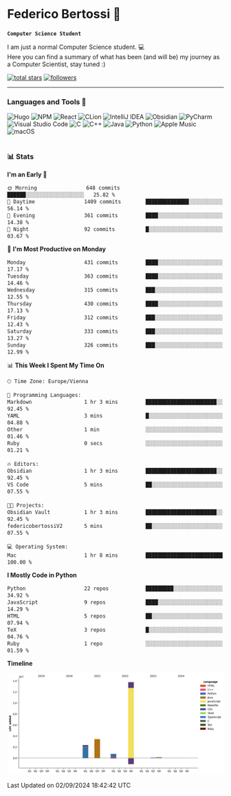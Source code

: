 # Federico Bertossi 🚀

**`Computer Science Student`**

[//]: # (Thanks to @ForrestKnight for the inspiration.)

<!-- TODO: Insert a banner image -->

I am just a normal Computer Science student. 💻 </br>
Here you can find a summary of what has been (and will be) my journey as a Computer Scientist, stay tuned :)

   <p>
      <a href="https://github.com/mrBymax?tab=repositories&sort=stargazers">
         <img alt="total stars" title="Total stars on GitHub" src="https://custom-icon-badges.demolab.com/github/stars/mrBymax?color=55960c&style=for-the-badge&labelColor=488207&logo=star"/></a>
<a href="https://github.com/mrBymax?tab=followers">
         <img alt="followers" title="Follow me on Github" src="https://custom-icon-badges.demolab.com/github/followers/mrBymax?color=236ad3&labelColor=1155ba&style=for-the-badge&logo=person-add&label=Follow&logoColor=white"/></a>
   </p>

---

<!-- TODO: Insert a GIF -->
### Languages and Tools 🧰

<!-- TODO: Change it with shields -->
![Hugo](https://img.shields.io/badge/Hugo-black.svg?style=for-the-badge&logo=Hugo)
![NPM](https://img.shields.io/badge/NPM-%23CB3837.svg?style=for-the-badge&logo=npm&logoColor=white)
![React](https://img.shields.io/badge/react-%2320232a.svg?style=for-the-badge&logo=react&logoColor=%2361DAFB)
![CLion](https://img.shields.io/badge/CLion-black?style=for-the-badge&logo=clion&logoColor=white)
![IntelliJ IDEA](https://img.shields.io/badge/IntelliJIDEA-000000.svg?style=for-the-badge&logo=intellij-idea&logoColor=white)
![Obsidian](https://img.shields.io/badge/Obsidian-%23483699.svg?style=for-the-badge&logo=obsidian&logoColor=white)
![PyCharm](https://img.shields.io/badge/pycharm-143?style=for-the-badge&logo=pycharm&logoColor=black&color=black&labelColor=green)
![Visual Studio Code](https://img.shields.io/badge/Visual%20Studio%20Code-0078d7.svg?style=for-the-badge&logo=visual-studio-code&logoColor=white)
![C](https://img.shields.io/badge/c-%2300599C.svg?style=for-the-badge&logo=c&logoColor=white)
![C++](https://img.shields.io/badge/c++-%2300599C.svg?style=for-the-badge&logo=c%2B%2B&logoColor=white)
![Java](https://img.shields.io/badge/java-%23ED8B00.svg?style=for-the-badge&logo=openjdk&logoColor=white)
![Python](https://img.shields.io/badge/python-3670A0?style=for-the-badge&logo=python&logoColor=ffdd54)
![Apple Music](https://img.shields.io/badge/Apple_Music-9933CC?style=for-the-badge&logo=apple-music&logoColor=white)
![macOS](https://img.shields.io/badge/mac%20os-000000?style=for-the-badge&logo=macos&logoColor=F0F0F0)


#

### 📊 Stats

<!-- ![My GitHub stats](https://github-readme-stats.vercel.app/api?username=mrBymax&show_icons=true&theme=dracula) -->


<!--START_SECTION:waka-->
**I'm an Early 🐤** 

```text
🌞 Morning                648 commits         ██████░░░░░░░░░░░░░░░░░░░   25.82 % 
🌆 Daytime                1409 commits        ██████████████░░░░░░░░░░░   56.14 % 
🌃 Evening                361 commits         ████░░░░░░░░░░░░░░░░░░░░░   14.38 % 
🌙 Night                  92 commits          █░░░░░░░░░░░░░░░░░░░░░░░░   03.67 % 
```
📅 **I'm Most Productive on Monday** 

```text
Monday                   431 commits         ████░░░░░░░░░░░░░░░░░░░░░   17.17 % 
Tuesday                  363 commits         ████░░░░░░░░░░░░░░░░░░░░░   14.46 % 
Wednesday                315 commits         ███░░░░░░░░░░░░░░░░░░░░░░   12.55 % 
Thursday                 430 commits         ████░░░░░░░░░░░░░░░░░░░░░   17.13 % 
Friday                   312 commits         ███░░░░░░░░░░░░░░░░░░░░░░   12.43 % 
Saturday                 333 commits         ███░░░░░░░░░░░░░░░░░░░░░░   13.27 % 
Sunday                   326 commits         ███░░░░░░░░░░░░░░░░░░░░░░   12.99 % 
```


📊 **This Week I Spent My Time On** 

```text
🕑︎ Time Zone: Europe/Vienna

💬 Programming Languages: 
Markdown                 1 hr 3 mins         ███████████████████████░░   92.45 % 
YAML                     3 mins              █░░░░░░░░░░░░░░░░░░░░░░░░   04.88 % 
Other                    1 min               ░░░░░░░░░░░░░░░░░░░░░░░░░   01.46 % 
Ruby                     0 secs              ░░░░░░░░░░░░░░░░░░░░░░░░░   01.21 % 

🔥 Editors: 
Obsidian                 1 hr 3 mins         ███████████████████████░░   92.45 % 
VS Code                  5 mins              ██░░░░░░░░░░░░░░░░░░░░░░░   07.55 % 

🐱‍💻 Projects: 
Obsidian Vault           1 hr 3 mins         ███████████████████████░░   92.45 % 
federicobertossiV2       5 mins              ██░░░░░░░░░░░░░░░░░░░░░░░   07.55 % 

💻 Operating System: 
Mac                      1 hr 8 mins         █████████████████████████   100.00 % 
```

**I Mostly Code in Python** 

```text
Python                   22 repos            █████████░░░░░░░░░░░░░░░░   34.92 % 
JavaScript               9 repos             ████░░░░░░░░░░░░░░░░░░░░░   14.29 % 
HTML                     5 repos             ██░░░░░░░░░░░░░░░░░░░░░░░   07.94 % 
TeX                      3 repos             █░░░░░░░░░░░░░░░░░░░░░░░░   04.76 % 
Ruby                     1 repo              ░░░░░░░░░░░░░░░░░░░░░░░░░   01.59 % 
```



**Timeline**

![Lines of Code chart](https://raw.githubusercontent.com/mrBymax/mrBymax/main/assets/bar_graph.png)


 Last Updated on 02/09/2024 18:42:42 UTC
<!--END_SECTION:waka-->


[linkedin]: https://linkedin.com/federico-bertossi
[website]:  https://www.federicobertossi.com

</details>
